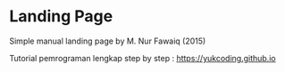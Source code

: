 # Landing Page
Simple manual landing page by M. Nur Fawaiq (2015)


Tutorial pemrograman lengkap step by step : https://yukcoding.github.io
